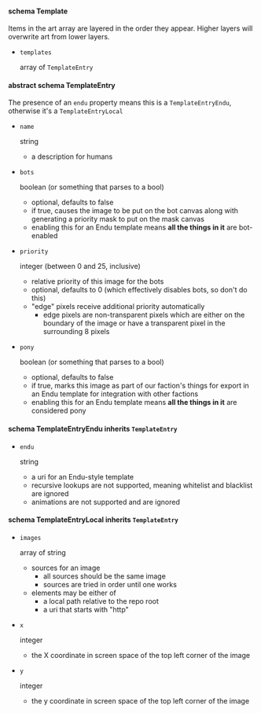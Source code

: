 #### schema Template
Items in the art array are layered in the order they appear.
Higher layers will overwrite art from lower layers.

* `templates`

    array of `TemplateEntry`

#### abstract schema TemplateEntry
The presence of an `endu` property means this is a `TemplateEntryEndu`, otherwise it's a `TemplateEntryLocal`

* `name`

    string
    * a description for humans

* `bots`

    boolean (or something that parses to a bool)
    * optional, defaults to false
    * if true, causes the image to be put on the bot canvas along with generating a priority mask to put on the mask canvas
    * enabling this for an Endu template means **all the things in it** are bot-enabled
  
* `priority`

    integer (between 0 and 25, inclusive)
    * relative priority of this image for the bots
    * optional, defaults to 0 (which effectively disables bots, so don't do this)
    * "edge" pixels receive additional priority automatically
        * edge pixels are non-transparent pixels which are either on the boundary of the image or have a transparent pixel in the surrounding 8 pixels

* `pony`

    boolean (or something that parses to a bool)
    * optional, defaults to false
    * if true, marks this image as part of our faction's things for export in an Endu template for integration with other factions
    * enabling this for an Endu template means **all the things in it** are considered pony

#### schema TemplateEntryEndu inherits `TemplateEntry`

* `endu`

    string
    * a uri for an Endu-style template
    * recursive lookups are not supported, meaning whitelist and blacklist are ignored
    * animations are not supported and are ignored

#### schema TemplateEntryLocal inherits `TemplateEntry`

* `images`

  array of string
  * sources for an image
      * all sources should be the same image
      * sources are tried in order until one works
  * elements may be either of
      * a local path relative to the repo root
      * a uri that starts with "http"

* `x`

  integer
  * the X coordinate in screen space of the top left corner of the image

* `y`

  integer
  * the y coordinate in screen space of the top left corner of the image